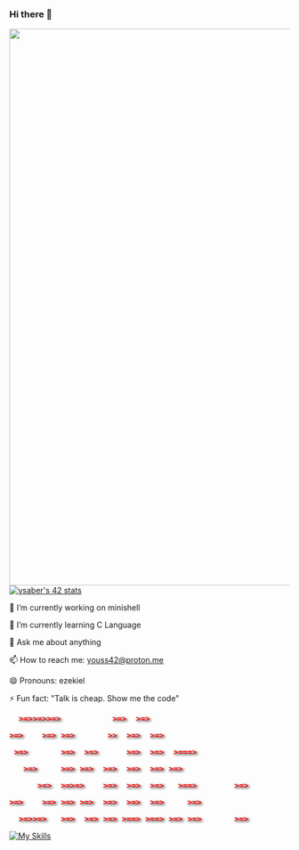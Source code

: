 ### Hi there 👋

<!--
**YouS64/YouS64** is a ✨ _special_ ✨ repository because its `README.md` (this file) appears on your GitHub profile.

Here are some ideas to get you started:

- 🔭 I’m currently working on minishell
- 🌱 I’m currently learning C
- 👯 I’m looking to collaborate on ...
- 🤔 I’m looking for help with ...
- 💬 Ask me about anything
- 📫 How to reach me: youss42@proton.me
- 😄 Pronouns: ezekiel
- ⚡ Fun fact: "Talk is cheap. Show me the code"
-->
<img src="https://user-images.githubusercontent.com/74038190/225813708-98b745f2-7d22-48cf-9150-083f1b00d6c9.gif" width="1000"/>
<a href="https://github.com/oakoudad/badge42"><img src="https://badge.mediaplus.ma/binary/ysaber" alt="ysaber's 42 stats" /></a>


🔭 I’m currently working on minishell

🌱 I’m currently learning C Language 

💬 Ask me about anything

📫 How to reach me: youss42@proton.me

😄 Pronouns: ezekiel

⚡ Fun fact: "Talk is cheap. Show me the code"


<pre style="color: red; font-weight: bold; text-shadow: 2px 2px 5px black; display: block">  >=>>=>>=>           >=>  >=>   </pre>
<pre style="color: red; font-weight: bold; text-shadow: 2px 2px 5px black;  display: block">>=>    >=> >=>       >>  >=>  >=>                  </pre>
<pre style="color: red; font-weight: bold; text-shadow: 2px 2px 5px black;  display: block"> >=>       >=>  >=>      >=>  >=>  >===>           </pre>
<pre style="color: red; font-weight: bold; text-shadow: 2px 2px 5px black;  display: block">   >=>     >=> >=>  >=>  >=>  >=> >=>              </pre>
<pre style="color: red; font-weight: bold; text-shadow: 2px 2px 5px black;  display: block">      >=>  >=>=>    >=>  >=>  >=>   >==>        >=></pre>
<pre style="color: red; font-weight: bold; text-shadow: 2px 2px 5px black;  display: block">>=>    >=> >=> >=>  >=>  >=>  >=>     >=>          </pre>
<pre style="color: red; font-weight: bold; text-shadow: 2px 2px 5px black;  display: block">  >=>>=>   >=>  >=> >=> >==> >==> >=> >=>       >=></pre>



[![My Skills](https://skillicons.dev/icons?i=cpp,cmake,git,go,bash,py,vim,vscode,aiscript,c,django,docker&theme=light)](https://skillicons.dev)

